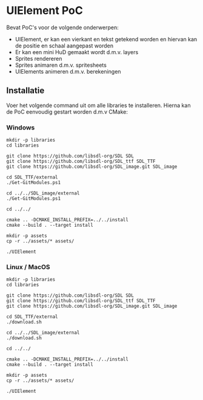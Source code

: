 # UIElement PoC

Bevat PoC's voor de volgende onderwerpen:
- UIElement, er kan een vierkant en tekst getekend worden en hiervan kan de positie en schaal aangepast worden
- Er kan een mini HuD gemaakt wordt d.m.v. layers
- Sprites rendereren
- Sprites animaren d.m.v. spritesheets
- UIElements animeren d.m.v. berekeningen

## Installatie
Voer het volgende command uit om alle libraries te installeren. Hierna kan de PoC eenvoudig gestart worden d.m.v CMake:

### Windows
```shell
mkdir -p libraries
cd libraries

git clone https://github.com/libsdl-org/SDL SDL
git clone https://github.com/libsdl-org/SDL_ttf SDL_TTF
git clone https://github.com/libsdl-org/SDL_image.git SDL_image

cd SDL_TTF/external
./Get-GitModules.ps1

cd ../../SDL_image/external
./Get-GitModules.ps1

cd ../../

cmake .. -DCMAKE_INSTALL_PREFIX=../../install
cmake --build . --target install

mkdir -p assets
cp -r ../assets/* assets/

./UIElement
```

### Linux / MacOS

```shell
mkdir -p libraries
cd libraries

git clone https://github.com/libsdl-org/SDL SDL
git clone https://github.com/libsdl-org/SDL_ttf SDL_TTF
git clone https://github.com/libsdl-org/SDL_image.git SDL_image

cd SDL_TTF/external
./download.sh

cd ../../SDL_image/external
./download.sh

cd ../../

cmake .. -DCMAKE_INSTALL_PREFIX=../../install
cmake --build . --target install

mkdir -p assets
cp -r ../assets/* assets/

./UIElement
```
